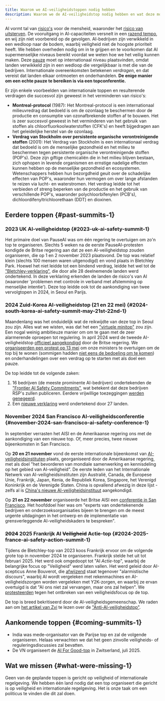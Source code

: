 ```yaml
---
title: Waarom we AI-veiligheidstoppen nodig hebben
description: Waarom we de AI-veiligheidstop nodig hebben en wat deze moet bereiken.
---
```


AI vormt tal van [risico's](/risks) voor de mensheid, waaronder het [risico van uitsterven](/xrisk).
De vooruitgang in AI-capaciteiten versnelt in een [razend tempo](/urgency), en wij zijn niet voorbereid op de gevolgen.
AI-bedrijven zijn verwikkeld in een wedloop naar de bodem, waarbij veiligheid niet de hoogste prioriteit heeft.
We hebben overheden nodig om in te grijpen en te voorkomen dat AI supermenselijke niveaus bereikt voordat we weten hoe we het veilig kunnen maken.
Deze [pauze](/proposal) moet op internationaal niveau plaatsvinden, omdat landen verwikkeld zijn in een wedloop die vergelijkbaar is met die van de bedrijven.
Internationale overeenkomsten betekenen _verdragen_, en dat vereist dat landen elkaar ontmoeten en onderhandelen.
**De enige manier om een echte pauze te bereiken is via een topconferentie.**

Er zijn enkele voorbeelden van internationale toppen en resulterende verdragen die succesvol zijn geweest in het verminderen van risico's:

- **Montreal-protocol** (1987): Het Montreal-protocol is een internationaal milieuvredrag dat bedoeld is om de ozonlaag te beschermen door de productie en consumptie van ozonafbrekende stoffen af te bouwen. Het is zeer succesvol geweest in het verminderen van het gebruik van stoffen als chloorfluorkoolwaterstoffen (CFK's) en heeft bijgedragen aan het geleidelijke herstel van de ozonlaag.
- **Verdrag van Stockholm over persistente organische verontreinigende stoffen** (2001): Het Verdrag van Stockholm is een internationaal verdrag dat bedoeld is om de menselijke gezondheid en het milieu te beschermen tegen persistente organische verontreinigende stoffen (POP's). Deze zijn giftige chemicaliën die in het milieu blijven bestaan, zich ophopen in levende organismen en ernstige nadelige effecten kunnen hebben op de menselijke gezondheid en ecosystemen. Wetenschappers hebben hun bezorgdheid geuit over de schadelijke effecten van POP's, waaronder hun vermogen om over lange afstanden te reizen via lucht- en waterstromen. Het verdrag leidde tot het verbieden of streng beperken van de productie en het gebruik van verschillende POP's, waaronder polychloorbifenylen (PCB's), dichloordifenyltrichloorethaan (DDT) en dioxinen.

## Eerdere toppen {#past-summits-1}

### 2023 UK AI-veiligheidstop {#2023-uk-ai-safety-summit-1}

Het primaire doel van PauseAI was om één regering te overtuigen om zo'n top te organiseren.
Slechts 5 weken na de eerste PauseAI-protesten kondigde de Britse regering aan dat ze een AI-veiligheidstop zouden organiseren, die op 1 en 2 november 2023 plaatsvond.
De top was relatief klein (slechts 100 mensen waren uitgenodigd) en vond plaats in Bletchley Park.
Hoewel het niet leidde tot een bindend verdrag, leidde het wel tot de ["Bletchley-verklaring"](https://www.gov.uk/government/publications/ai-safety-summit-2023-the-bletchley-declaration/the-bletchley-declaration-by-countries-attending-the-ai-safety-summit-1-2-november-2023), die door alle 28 deelnemende landen werd ondertekend.
In deze verklaring erkenden de landen de risico's van AI (waaronder 'problemen met controle in verband met afstemming op menselijke intentie').
Deze top leidde ook tot de aankondiging van twee vervolgtopen in 2024, in Seoul en Parijs.

### 2024 Zuid-Korea AI-veiligheidstop (21 en 22 mei) {#2024-south-korea-ai-safety-summit-may-21st-22nd-1}

Maandenlang was het onduidelijk wat de reikwijdte van deze top in Seoul zou zijn.
Alles wat we wisten, was dat het een ["virtuele minitop"](https://www.bracknellnews.co.uk/news/national/23898764.ai-safety-institute-will-make-uk-global-hub-rishi-sunak-says/) zou zijn.
Een nogal weinig ambitieuze manier om om te gaan met de zeer alarmerende oproepen tot regulering.
In april 2024 werd de tweede AI-veiligheidstop [officieel aangekondigd](https://www.gov.uk/government/news/uk-and-republic-of-korea-to-build-on-legacy-of-bletchley-park) door de Britse regering.
We [organiseerden een protest op 13 mei](/2024-may) om onze ministers te overtuigen om de top bij te wonen (sommigen hadden [niet eens de bedoeling om te komen](https://www.reuters.com/technology/second-global-ai-safety-summit-faces-tough-questions-lower-turnout-2024-04-29/)) en onderhandelingen over een verdrag op te starten met als doel een pauze.

De top leidde tot de volgende zaken:

1. 16 bedrijven (de meeste prominente AI-bedrijven) ondertekenden de ["Frontier AI Safety Commitments"](https://www.gov.uk/government/news/historic-first-as-companies-spanning-north-america-asia-europe-and-middle-east-agree-safety-commitments-on-development-of-ai?utm_source=substack&utm_medium=email), wat betekent dat deze bedrijven RSP's zullen publiceren. Eerdere vrijwillige toezeggingen [werden genegeerd](https://www.politico.eu/article/rishi-sunak-ai-testing-tech-ai-safety-institute/).
2. Een [nieuwe verklaring](https://www.gov.uk/government/publications/seoul-ministerial-statement-for-advancing-ai-safety-innovation-and-inclusivity-ai-seoul-summit-2024/seoul-ministerial-statement-for-advancing-ai-safety-innovation-and-inclusivity-ai-seoul-summit-2024) werd ondertekend door 27 landen.

### November 2024 San Francisco AI-veiligheidsconferentie {#november-2024-san-francisco-ai-safety-conference-1}

In september verrasten het AISI en de Amerikaanse regering ons met de aankondiging van een nieuwe top.
Of, meer precies, twee nieuwe bijeenkomsten in San Francisco.

Op **20 en 21 november** vond de eerste internationale bijeenkomst van [AI-veiligheidsinstituten](https://www.commerce.gov/news/press-releases/2024/09/us-secretary-commerce-raimondo-and-us-secretary-state-blinken-announce) plaats, georganiseerd door de Amerikaanse regering, met als doel "het bevorderen van mondiale samenwerking en kennisdeling op het gebied van AI-veiligheid".
De eerste leden van het Internationale Netwerk van AI-veiligheidsinstituten zijn Australië, Canada, de Europese Unie, Frankrijk, Japan, Kenia, de Republiek Korea, Singapore, het Verenigd Koninkrijk en de Verenigde Staten.
China is opvallend afwezig in deze lijst - zelfs al is [China's nieuwe AI-veiligheidsinstituut](https://x.com/yi_zeng/status/1831133250946838740) aangekondigd.

Op **21 en 22 november** organiseerde het Britse AISI een [conferentie in San Francisco](https://www.aisi.gov.uk/work/conference-on-frontier-ai-safety-frameworks).
Het hoofddoel hier was om "experts van ondertekenende bedrijven en onderzoeksorganisaties bijeen te brengen om de meest urgente uitdagingen in het ontwerp en de implementatie van grensverleggende AI-veiligheidskaders te bespreken".

### ~~2024~~ 2025 Frankrijk AI ~~Veiligheid~~ Actie-top {#2024-2025-france-ai-safety-action-summit-1}

Tijdens de Bletchley-top van 2023 koos Frankrijk ervoor om de volgende grote top in november 2024 te organiseren.
Frankrijk stelde het uit tot februari 2025.
Het werd ook omgedoopt tot "AI _Actie_-top", waarbij de belangrijke focus op "Veiligheid" werd laten vallen.
Het werd geleid door AI-scepticus Anne Bouverot, die [afwijzend](https://legrandcontinent-eu.translate.goog/es/2023/12/08/la-ia-no-nos-sustituira-una-conversacion-con-anne-bouverot-yann-le-cun-y-alexandre-viros/?_x_tr_sl=es&_x_tr_tl=en&_x_tr_hl=en&_x_tr_pto=sc) staat tegenover "alarmistische discours", waarbij AI wordt vergeleken met rekenmachines en AI-veiligheidszorgen worden vergeleken met Y2K-zorgen, en waarbij ze ervan overtuigd is dat "AI ons niet zal vervangen, maar ons zal helpen".
We [protesteerden](/2025-february) tegen het ontbreken van een veiligheidsfocus op de top.

De top is breed bekritiseerd door de AI-veiligheidsgemeenschap.
We raden aan om [het artikel van Zvi](https://thezvi.substack.com/p/the-paris-ai-anti-safety-summit) te lezen over de ["Anti-AI-veiligheidstop"](https://thezvi.substack.com/p/the-paris-ai-anti-safety-summit).

## Aankomende toppen {#coming-summits-1}

- India was mede-organisator van de Parijse top en zal de volgende organiseren. Helaas verwachten we dat het geen zinvolle veiligheids- of reguleringsdiscussies zal bevatten.
- De VN organiseert de [AI For Good-top](https://aiforgood.itu.int/) in Zwitserland, juli 2025.

## Wat we missen {#what-were-missing-1}

Geen van de geplande toppen is gericht op veiligheid of internationale regelgeving.
We hebben één land nodig dat een top organiseert die gericht is op veiligheid en internationale regelgeving.
Het is onze taak om een politicus te vinden die dit zal doen.
